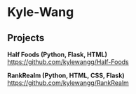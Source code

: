 <h1>Kyle-Wang</h1>

<h2>Projects</h2>
<p><b>Half Foods (Python, Flask, HTML)</b><br>
<a href="https://github.com/kylewangg/Half-Foods">https://github.com/kylewangg/Half-Foods</a></p>

<p><b>RankRealm (Python, HTML, CSS, Flask)</b><br>
<a href="https://github.com/kylewangg/RankRealm">https://github.com/kylewangg/RankRealm</a></p>
